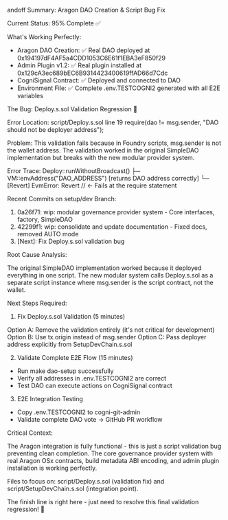 andoff Summary: Aragon DAO Creation & Script Bug Fix

  Current Status: 95% Complete ✅

  What's Working Perfectly:

  - Aragon DAO Creation: ✅ Real DAO deployed at 0x194197dF4AF5a4CDD1053C6E61f1EBA3eF850f29
  - Admin Plugin v1.2: ✅ Real plugin installed at
  0x129cA3ec689bEC6B9314423400619ffAD66d7Cdc
  - CogniSignal Contract: ✅ Deployed and connected to DAO
  - Environment File: ✅ Complete .env.TESTCOGNI2 generated with all E2E variables

  The Bug: Deploy.s.sol Validation Regression 🐛

  Error Location: script/Deploy.s.sol line 19
  require(dao != msg.sender, "DAO should not be deployer address");

  Problem: This validation fails because in Foundry scripts, msg.sender is not the wallet
  address. The validation worked in the original SimpleDAO implementation but breaks with
  the new modular provider system.

  Error Trace:
  Deploy::runWithoutBroadcast()
  ├─ VM::envAddress("DAO_ADDRESS") [returns DAO address correctly]
  └─ [Revert] EvmError: Revert  // ← Fails at the require statement

  Recent Commits on setup/dev Branch:

  1. 0a26f71: wip: modular governance provider system - Core interfaces, factory, SimpleDAO
  2. 42299f1: wip: consolidate and update documentation - Fixed docs, removed AUTO mode
  3. [Next]: Fix Deploy.s.sol validation bug

  Root Cause Analysis:

  The original SimpleDAO implementation worked because it deployed everything in one script.
   The new modular system calls Deploy.s.sol as a separate script instance where msg.sender
  is the script contract, not the wallet.

  Next Steps Required:

  1. Fix Deploy.s.sol Validation (5 minutes)

  Option A: Remove the validation entirely (it's not critical for development)
  Option B: Use tx.origin instead of msg.sender
  Option C: Pass deployer address explicitly from SetupDevChain.s.sol

  2. Validate Complete E2E Flow (15 minutes)

  - Run make dao-setup successfully
  - Verify all addresses in .env.TESTCOGNI2 are correct
  - Test DAO can execute actions on CogniSignal contract

  3. E2E Integration Testing

  - Copy .env.TESTCOGNI2 to cogni-git-admin
  - Validate complete DAO vote → GitHub PR workflow

  Critical Context:

  The Aragon integration is fully functional - this is just a script validation bug
  preventing clean completion. The core governance provider system with real Aragon OSx
  contracts, build metadata ABI encoding, and admin plugin installation is working 
  perfectly.

  Files to focus on: script/Deploy.s.sol (validation fix) and script/SetupDevChain.s.sol
  (integration point).

  The finish line is right here - just need to resolve this final validation regression! 🏁